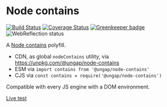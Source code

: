 # Node contains

[![Build Status](https://travis-ci.com/ungap/node-contains.svg?branch=master)](https://travis-ci.com/ungap/node-contains) [![Coverage Status](https://coveralls.io/repos/github/ungap/node-contains/badge.svg?branch=master)](https://coveralls.io/github/ungap/node-contains?branch=master) [![Greenkeeper badge](https://badges.greenkeeper.io/ungap/node-contains.svg)](https://greenkeeper.io/) ![WebReflection status](https://offline.report/status/webreflection.svg)

A [Node contains](https://developer.mozilla.org/en-US/docs/Web/API/Node/contains) polyfill.

  * CDN, as global `nodeContains` utility, via https://unpkg.com/@ungap/node-contains
  * ESM via `import contains from '@ungap/node-contains'`
  * CJS via `const contains = require('@ungap/node-contains')`

Compatible with every JS engine with a DOM environment.

[Live test](https://ungap.github.io/node-contains/test/)
